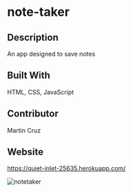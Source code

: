# note-taker

## Description
An app designed to save notes

## Built With
HTML, CSS, JavaScript

## Contributor
Martin Cruz

## Website
https://quiet-inlet-25635.herokuapp.com/

![notetaker](https://user-images.githubusercontent.com/95774102/164999616-8d540a7d-6038-4a62-826e-1b8a6696c4e4.png)
